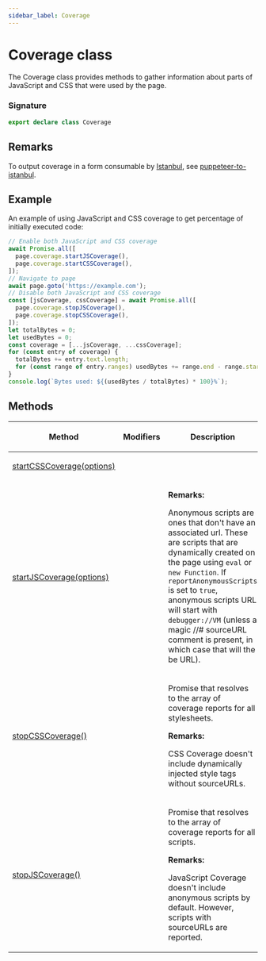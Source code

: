 ```yaml
---
sidebar_label: Coverage
---
```


# Coverage class

The Coverage class provides methods to gather information about parts of JavaScript and CSS that were used by the page.

### Signature

```typescript
export declare class Coverage
```

## Remarks

To output coverage in a form consumable by [Istanbul](https://github.com/istanbuljs), see [puppeteer-to-istanbul](https://github.com/istanbuljs/puppeteer-to-istanbul).

## Example

An example of using JavaScript and CSS coverage to get percentage of initially executed code:

```ts
// Enable both JavaScript and CSS coverage
await Promise.all([
  page.coverage.startJSCoverage(),
  page.coverage.startCSSCoverage(),
]);
// Navigate to page
await page.goto('https://example.com');
// Disable both JavaScript and CSS coverage
const [jsCoverage, cssCoverage] = await Promise.all([
  page.coverage.stopJSCoverage(),
  page.coverage.stopCSSCoverage(),
]);
let totalBytes = 0;
let usedBytes = 0;
const coverage = [...jsCoverage, ...cssCoverage];
for (const entry of coverage) {
  totalBytes += entry.text.length;
  for (const range of entry.ranges) usedBytes += range.end - range.start - 1;
}
console.log(`Bytes used: ${(usedBytes / totalBytes) * 100}%`);
```

## Methods

<table><thead><tr><th>

Method

</th><th>

Modifiers

</th><th>

Description

</th></tr></thead>
<tbody><tr><td>

<span id="startcsscoverage">[startCSSCoverage(options)](./puppeteer.coverage.startcsscoverage.md)</span>

</td><td>

</td><td>

</td></tr>
<tr><td>

<span id="startjscoverage">[startJSCoverage(options)](./puppeteer.coverage.startjscoverage.md)</span>

</td><td>

</td><td>

**Remarks:**

Anonymous scripts are ones that don't have an associated url. These are scripts that are dynamically created on the page using `eval` or `new Function`. If `reportAnonymousScripts` is set to `true`, anonymous scripts URL will start with `debugger://VM` (unless a magic //\# sourceURL comment is present, in which case that will the be URL).

</td></tr>
<tr><td>

<span id="stopcsscoverage">[stopCSSCoverage()](./puppeteer.coverage.stopcsscoverage.md)</span>

</td><td>

</td><td>

Promise that resolves to the array of coverage reports for all stylesheets.

**Remarks:**

CSS Coverage doesn't include dynamically injected style tags without sourceURLs.

</td></tr>
<tr><td>

<span id="stopjscoverage">[stopJSCoverage()](./puppeteer.coverage.stopjscoverage.md)</span>

</td><td>

</td><td>

Promise that resolves to the array of coverage reports for all scripts.

**Remarks:**

JavaScript Coverage doesn't include anonymous scripts by default. However, scripts with sourceURLs are reported.

</td></tr>
</tbody></table>
